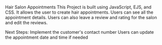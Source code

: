 Hair Salon Appointments
This Project is built using JavaScript, EJS, and CSS. It allows the user to create hair appointments. Users can see all the 
appointment details. Users can also leave a review and rating for the salon and edit the reviews.



Next Steps:
Implement the customer's contact number
Users can update the appointment date and time if needed
